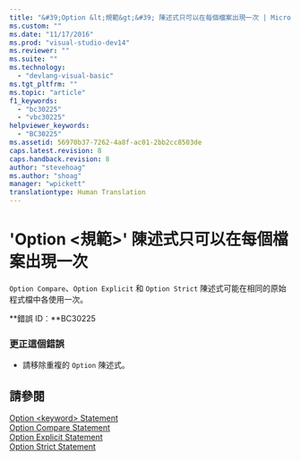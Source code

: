 ```yaml
---
title: "&#39;Option &lt;規範&gt;&#39; 陳述式只可以在每個檔案出現一次 | Microsoft Docs"
ms.custom: ""
ms.date: "11/17/2016"
ms.prod: "visual-studio-dev14"
ms.reviewer: ""
ms.suite: ""
ms.technology: 
  - "devlang-visual-basic"
ms.tgt_pltfrm: ""
ms.topic: "article"
f1_keywords: 
  - "bc30225"
  - "vbc30225"
helpviewer_keywords: 
  - "BC30225"
ms.assetid: 56970b37-7262-4a8f-ac01-2bb2cc8503de
caps.latest.revision: 8
caps.handback.revision: 8
author: "stevehoag"
ms.author: "shoag"
manager: "wpickett"
translationtype: Human Translation
---
```

# &#39;Option &lt;規範&gt;&#39; 陳述式只可以在每個檔案出現一次
`Option Compare`、`Option Explicit` 和 `Option Strict` 陳述式可能在相同的原始程式檔中各使用一次。  
  
 **錯誤 ID︰**BC30225  
  
### 更正這個錯誤  
  
-   請移除重複的 `Option` 陳述式。  
  
## 請參閱  
 [Option \<keyword\> Statement](../../visual-basic/language-reference/statements/option-keyword-statement.md)   
 [Option Compare Statement](../../visual-basic/language-reference/statements/option-compare-statement.md)   
 [Option Explicit Statement](../../visual-basic/language-reference/statements/option-explicit-statement.md)   
 [Option Strict Statement](../../visual-basic/language-reference/statements/option-strict-statement.md)